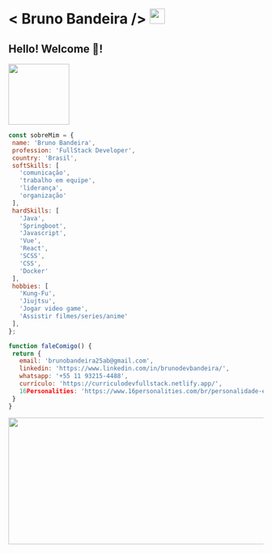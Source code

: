 
  # < Bruno Bandeira />  <img src="https://cultofthepartyparrot.com/parrots/hd/brazilianfanparrot.gif" width="30" height="30"/> 
       
 ## Hello! Welcome 👋!                   
        

  <p align="left">
   <img src="https://media.giphy.com/media/3oKIPtjElfqwMOTbH2/giphy.gif" width="120">
   </p>
   


 ```javascript
const sobreMim = {
  name: 'Bruno Bandeira',
  profession: 'FullStack Developer',
  country: 'Brasil',
  softSkills: [
    'comunicação',
    'trabalho em equipe',
    'liderança',
    'organização'
  ],
  hardSkills: [
    'Java',
    'Springboot',
    'Javascript',
    'Vue',
    'React',
    'SCSS',
    'CSS',
    'Docker'
  ],
  hobbies: [
    'Kung-Fu',
    'Jiujtsu',
    'Jogar video game',
    'Assistir filmes/series/anime'
  ],
 };

function faleComigo() {
  return {
    email: 'brunobandeira25ab@gmail.com',
    linkedin: 'https://www.linkedin.com/in/brunodevbandeira/',
    whatsapp: '+55 11 93215-4488',
    currículo: 'https://curriculodevfullstack.netlify.app/',
    16Personalities: 'https://www.16personalities.com/br/personalidade-entj'
  }
}

```
  
  
   <p align="center">
	  <img height="250em" width="1200" 
	       src="https://github-readme-stats.vercel.app/api/top-langs/?username=brunodevbandeira&layout=donut&langs_count=7&theme=tokyonight" 
	       alt="brunodevbandeira :: Top Langs" 
	 />




   </p>
  </div>
   
